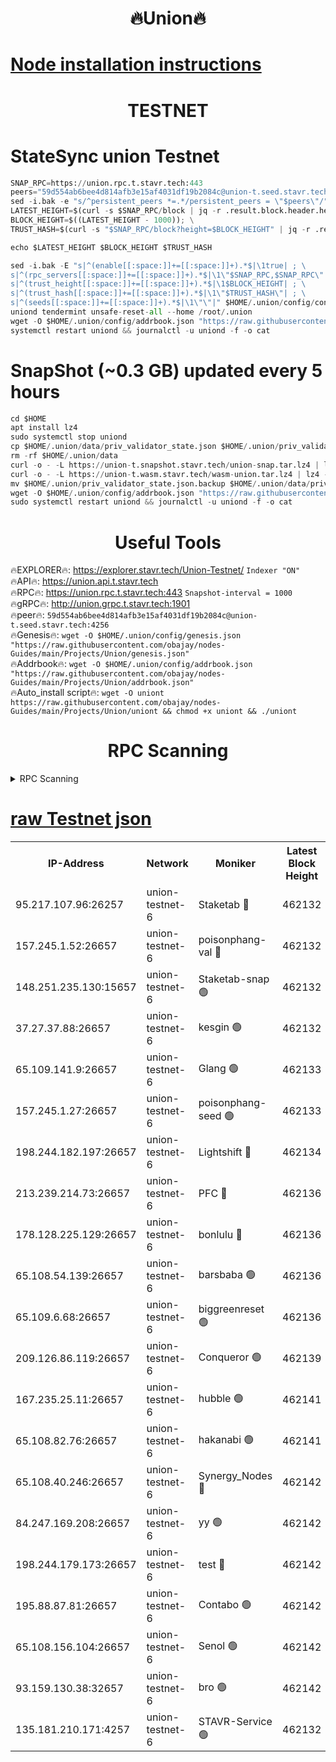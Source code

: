 <h1 align="center"> 🔥Union🔥</h1>

[Node installation instructions](https://github.com/obajay/nodes-Guides/tree/main/Projects/Union)
=

<h1 align="center"> TESTNET</h1>

# StateSync union Testnet
```python
SNAP_RPC=https://union.rpc.t.stavr.tech:443
peers="59d554ab6bee4d814afb3e15af4031df19b2084c@union-t.seed.stavr.tech:4256"
sed -i.bak -e "s/^persistent_peers *=.*/persistent_peers = \"$peers\"/" $HOME/.union/config/config.toml
LATEST_HEIGHT=$(curl -s $SNAP_RPC/block | jq -r .result.block.header.height); \
BLOCK_HEIGHT=$((LATEST_HEIGHT - 1000)); \
TRUST_HASH=$(curl -s "$SNAP_RPC/block?height=$BLOCK_HEIGHT" | jq -r .result.block_id.hash)

echo $LATEST_HEIGHT $BLOCK_HEIGHT $TRUST_HASH

sed -i.bak -E "s|^(enable[[:space:]]+=[[:space:]]+).*$|\1true| ; \
s|^(rpc_servers[[:space:]]+=[[:space:]]+).*$|\1\"$SNAP_RPC,$SNAP_RPC\"| ; \
s|^(trust_height[[:space:]]+=[[:space:]]+).*$|\1$BLOCK_HEIGHT| ; \
s|^(trust_hash[[:space:]]+=[[:space:]]+).*$|\1\"$TRUST_HASH\"| ; \
s|^(seeds[[:space:]]+=[[:space:]]+).*$|\1\"\"|" $HOME/.union/config/config.toml
uniond tendermint unsafe-reset-all --home /root/.union
wget -O $HOME/.union/config/addrbook.json "https://raw.githubusercontent.com/obajay/nodes-Guides/main/Projects/Union/addrbook.json"
systemctl restart uniond && journalctl -u uniond -f -o cat
```
# SnapShot (~0.3 GB) updated every 5 hours
```python
cd $HOME
apt install lz4
sudo systemctl stop uniond
cp $HOME/.union/data/priv_validator_state.json $HOME/.union/priv_validator_state.json.backup
rm -rf $HOME/.union/data
curl -o - -L https://union-t.snapshot.stavr.tech/union-snap.tar.lz4 | lz4 -c -d - | tar -x -C $HOME/.union --strip-components 2
curl -o - -L https://union-t.wasm.stavr.tech/wasm-union.tar.lz4 | lz4 -c -d - | tar -x -C $HOME/.union --strip-components 2
mv $HOME/.union/priv_validator_state.json.backup $HOME/.union/data/priv_validator_state.json
wget -O $HOME/.union/config/addrbook.json "https://raw.githubusercontent.com/obajay/nodes-Guides/main/Projects/Union/addrbook.json"
sudo systemctl restart uniond && journalctl -u uniond -f -o cat
```
 <h1 align="center"> Useful Tools</h1>
 
🔥EXPLORER🔥: https://explorer.stavr.tech/Union-Testnet/        `Indexer "ON"` \
🔥API🔥:      https://union.api.t.stavr.tech \
🔥RPC🔥:      https://union.rpc.t.stavr.tech:443              `Snapshot-interval = 1000` \
🔥gRPC🔥:     http://union.grpc.t.stavr.tech:1901 \
🔥peer🔥:     `59d554ab6bee4d814afb3e15af4031df19b2084c@union-t.seed.stavr.tech:4256` \
🔥Genesis🔥:     `wget -O $HOME/.union/config/genesis.json "https://raw.githubusercontent.com/obajay/nodes-Guides/main/Projects/Union/genesis.json"` \
🔥Addrbook🔥: ```wget -O $HOME/.union/config/addrbook.json "https://raw.githubusercontent.com/obajay/nodes-Guides/main/Projects/Union/addrbook.json"``` \
🔥Auto_install script🔥:  `wget -O uniont https://raw.githubusercontent.com/obajay/nodes-Guides/main/Projects/Union/uniont && chmod +x uniont && ./uniont`

<h1 align="center"> RPC Scanning</h1>

<details>
<summary>RPC Scanning</summary>

<h2 align="center"> We scan nodes in real time every 4 hours. And we provide the final result of RPC endpoints.
We cannot influence the operation of these nodes in any way. </h2>


```python
If Voting Power is higher than 0 --> then the Node is a validator of the network and may be subject to attack and be a potential threat to the chain.
```
```python
We marked such validators with a red symbol
```

</details>

[raw Testnet json](https://rpc-check.uniont.stavr.tech/uniont/rpc-uniont-result.json)
=



<table><tr><th>IP-Address</th><th>Network</th><th>Moniker</th><th>Latest Block Height</th><th>Earliest Block Height</th><th>Catching Up</th><th>Tx Index</th><th>Voting Power</th><th>Scan Time</th></tr><tr><td>95.217.107.96:26257</td><td>union-testnet-6</td><td>Staketab 🔴</td><td>462132</td><td>1</td><td>False</td><td>on</td><td>1000002</td><td>2024-03-16T04:19:56.829914268UTC</td></tr><tr><td>157.245.1.52:26657</td><td>union-testnet-6</td><td>poisonphang-val 🔴</td><td>462132</td><td>1</td><td>False</td><td>on</td><td>1000000</td><td>2024-03-16T04:19:57.545823134UTC</td></tr><tr><td>148.251.235.130:15657</td><td>union-testnet-6</td><td>Staketab-snap 🟢</td><td>462132</td><td>1</td><td>False</td><td>on</td><td>0</td><td>2024-03-16T04:19:58.129669922UTC</td></tr><tr><td>37.27.37.88:26657</td><td>union-testnet-6</td><td>kesgin 🟢</td><td>462132</td><td>1</td><td>False</td><td>on</td><td>0</td><td>2024-03-16T04:19:58.471824153UTC</td></tr><tr><td>65.109.141.9:26657</td><td>union-testnet-6</td><td>Glang 🟢</td><td>462133</td><td>1</td><td>False</td><td>on</td><td>0</td><td>2024-03-16T04:20:02.897446370UTC</td></tr><tr><td>157.245.1.27:26657</td><td>union-testnet-6</td><td>poisonphang-seed 🟢</td><td>462133</td><td>1</td><td>False</td><td>on</td><td>0</td><td>2024-03-16T04:20:03.902378832UTC</td></tr><tr><td>198.244.182.197:26657</td><td>union-testnet-6</td><td>Lightshift 🔴</td><td>462134</td><td>1</td><td>False</td><td>on</td><td>1000000</td><td>2024-03-16T04:20:06.263167249UTC</td></tr><tr><td>213.239.214.73:26657</td><td>union-testnet-6</td><td>PFC 🔴</td><td>462136</td><td>1</td><td>False</td><td>on</td><td>1000001</td><td>2024-03-16T04:20:18.597988005UTC</td></tr><tr><td>178.128.225.129:26657</td><td>union-testnet-6</td><td>bonlulu 🔴</td><td>462136</td><td>1</td><td>False</td><td>on</td><td>1000000</td><td>2024-03-16T04:20:19.249661142UTC</td></tr><tr><td>65.108.54.139:26657</td><td>union-testnet-6</td><td>barsbaba 🟢</td><td>462136</td><td>1</td><td>False</td><td>on</td><td>0</td><td>2024-03-16T04:20:19.615051683UTC</td></tr><tr><td>65.109.6.68:26657</td><td>union-testnet-6</td><td>biggreenreset 🟢</td><td>462136</td><td>1</td><td>False</td><td>on</td><td>0</td><td>2024-03-16T04:20:21.987980914UTC</td></tr><tr><td>209.126.86.119:26657</td><td>union-testnet-6</td><td>Conqueror 🟢</td><td>462139</td><td>1</td><td>False</td><td>on</td><td>0</td><td>2024-03-16T04:20:41.606290207UTC</td></tr><tr><td>167.235.25.11:26657</td><td>union-testnet-6</td><td>hubble 🟢</td><td>462141</td><td>1</td><td>False</td><td>on</td><td>0</td><td>2024-03-16T04:20:47.973437463UTC</td></tr><tr><td>65.108.82.76:26657</td><td>union-testnet-6</td><td>hakanabi 🟢</td><td>462141</td><td>1</td><td>False</td><td>on</td><td>0</td><td>2024-03-16T04:20:48.353207536UTC</td></tr><tr><td>65.108.40.246:26657</td><td>union-testnet-6</td><td>Synergy_Nodes 🔴</td><td>462142</td><td>1</td><td>False</td><td>on</td><td>1000001</td><td>2024-03-16T04:20:54.815185432UTC</td></tr><tr><td>84.247.169.208:26657</td><td>union-testnet-6</td><td>yy 🟢</td><td>462142</td><td>1</td><td>False</td><td>on</td><td>0</td><td>2024-03-16T04:20:55.146000428UTC</td></tr><tr><td>198.244.179.173:26657</td><td>union-testnet-6</td><td>test 🔴</td><td>462142</td><td>1</td><td>False</td><td>on</td><td>1000001</td><td>2024-03-16T04:20:57.503815357UTC</td></tr><tr><td>195.88.87.81:26657</td><td>union-testnet-6</td><td>Contabo 🟢</td><td>462142</td><td>1</td><td>False</td><td>on</td><td>0</td><td>2024-03-16T04:20:57.839944129UTC</td></tr><tr><td>65.108.156.104:26657</td><td>union-testnet-6</td><td>Senol 🟢</td><td>462142</td><td>1</td><td>False</td><td>on</td><td>0</td><td>2024-03-16T04:20:58.177900551UTC</td></tr><tr><td>93.159.130.38:32657</td><td>union-testnet-6</td><td>bro 🟢</td><td>462142</td><td>1</td><td>False</td><td>on</td><td>0</td><td>2024-03-16T04:20:58.497514603UTC</td></tr><tr><td>135.181.210.171:4257</td><td>union-testnet-6</td><td>STAVR-Service 🟢</td><td>462132</td><td>460001</td><td>False</td><td>on</td><td>0</td><td>2024-03-16T04:19:57.858035292UTC</td></tr></table>
